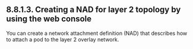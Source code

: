 ## 8.8.1.3. Creating a NAD for layer 2 topology by using the web console

You can create a network attachment definition (NAD) that describes how to attach a pod to the layer 2 overlay network.

